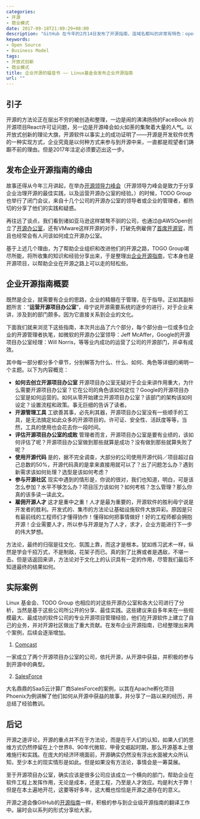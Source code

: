 ```yaml
---
categories:
- 开源
- 商业模式
date: 2017-09-18T21:09:29+08:00
description: "GitHub 在今年的2月14日发布了开源指南，连域名都叫的非常有特色：opensource.guide，开源之道也精心做了翻译，适兕也在开源大会上做了演讲介绍。但是似乎总是缺点什么，还有补充的地方。这不Linux基金会的ToDoGroup，神秘的企业开源组织，集合业内大咖，开发了这个项目。绝对震撼！"
keywords:
- Open Source
- Business Model
tags:
- 开放式创新
- 商业模式
title: 企业开源的福音书 —— Linux基金会发布企业开源指南 
url: ""
---
```


## 引子

开源的方法论正在层出不穷的被创造和整理，一边是闹的沸沸扬扬的FaceBook 的开源项目React许可证问题，另一边是开源峰会如火如荼的集聚着大量的人气。以开放式创新的理论大旗，开源软件以事实上的成功证明了——开源是开发软件优秀的一种实现方式，企业究竟是以何种方式来参与到开源中来，一直都是观望者们踌蹰不前的理由。但是2017年注定必须要迈出这一步。

## 发布企业开源指南的缘由

故事还得从今年三月讲起，在举办[开源领导力峰会](http://events.linuxfoundation.org/events/open-source-leadership-summit)（开源领导力峰会是致力于分享企业治理开源的最佳实践，以及运营开源办公室的经验。）的时候，TODO Group也举行了闭门会议，来自十几个公司的开源办公室的领导者或企业的管理者，都热切的分享了他们的实践和疑惑。

再往远了谈点，我们看到诸如亚马逊这样桀骜不驯的公司，也通过@AWSOpen创立了[开源办公室](http://fortune.com/2016/12/01/amazon-open-source-guru/)，还有VMware这样开源的对手，打破先例雇佣了[首席开源官](https://thenewstack.io/makers-dirk-hohndel-vmware-role-open-source-commercial-software/)，而且也经常会有人问该如何成立开源办公室。

基于上述几个理由，为了帮助企业组织和改进他们的开源之路，TOGO Group竭尽所能，将所收集的知识和经验分享出来，于是整理出[企业开源指南](https://www.linuxfoundation.org/resources/open-source-guides/)，它本身也是开源项目，以帮助企业在开源之路上可以走的轻松些。

## 企业开源指南概要

既然是企业，就需要有企业的思路，企业的精髓在于管理，在于指导。正如其副标题所言：“**运营开源项目办公室**”，毋宁说开源需要系统的逐步的进行，对于企业来讲，涉及到的部门颇多。因为它直接关系到企业的文化。

下面我们就来浏览下这些指南，本次共出品了六个部分，每个部分由一位或多位企业的开源管理者执笔，如微软的开源办公室领导：Jeff McAffer，Google的开源项目办公室经理：Will Norris，等等业内成功的运营了公司的开源部门，并卓有成效。

其中每一部分都分多个章节，分别解答为什么、什么、如何、角色等详细的阐明一个主题。以下为内容概览：

* **如何去创立开源项目办公室** 开源项目办公室无疑对于企业来讲作用重大，为什么需要开源项目办公室？它在公司的角色该如何定位？Google的开源项目办公室是如何运营的。如何从零开始建立开源项目办公室？该部门的架构该如何设定？设置流程和政策。事无巨细的告诉了读者。
* **开源管理工具** 工欲善其事，必先利其器，开源项目办公室没有一些顺手的工具，是无法搞定如此众多的开源项目的。许可证、安全性、活跃度等等，当然，工具的使用也会花去你一段时间。
* **评估开源项目办公室的成败** 管理者而言，开源项目办公室是要有业绩的，该如何评估了呢？开源项目办公室做到那些就算是成功？没有做到那些就算失败了呢？
* **使用开源代码** 是的，据不完全调查，大部分的公司使用开源代码／项目超过自己总数的50%，开源代码真的是拿来直接用就可以了？出了问题怎么办？遇到新需求该如何处理？选型是该如何考虑？
* **参与开源社区** 现实中遇到的情形是，你说的很对，我们也知道，明白，可是该怎么参加？水平不够怎么办？项目压力该如何？如何考核？怎么管理？那么你真的该多读一读此文。
* **雇佣开源人才** 这才是重中之重！人才是最为重要的，开源软件的胜利毋宁说是开发者的胜利。开发式的、集市的方法论让基础设施软件大放异彩。原因是只有最前线的工程师们才懂得协作！懂得如何把事情做好！好的工程师都会拥抱开源！企业需要人才，所以参与开源是为了人才，求才，企业方能进行下一步的伟大梦想。

方法论，最终的归宿是往文化、氛围上靠，而这才是根本。犹如练习武术一样，纵然是学会千招万式，不是制敌，花架子而已。真的到了比赛或者是遇敌，不堪一击。但是话返回来讲，方法论对于文化上的认识具有一定的作用，尽管我们最后不知道最终的结果如何。

## 实际案例

Linux 基金会、TODO Group 也相应的对这些开源办公室和各大公司进行了分析，当然是基于这些公司所公开的分享、最佳实践。这些建议来自多年来在一些规模最大、最成功的软件公司的专业开源项目管理经验，他们在开源软件上建立了自己的业务，并对开源社区做出了重大贡献。在发布企业开源指南，已经整理出来两个案例，后续会逐渐增加。

1. [Comcast](https://github.com/todogroup/guides/blob/master/casestudies/comcast.md)

一家成立了两个开源项目办公室的公司，依托开源，从开源中获益，并积极的参与到开源中的典型。

2. [SalesForce](https://github.com/todogroup/guides/blob/master/casestudies/salesforce.md)

大名鼎鼎的SaaS云计算厂商SalesForce的案例，以其在Apache孵化项目Phoenix为例讲解了他们如何从开源中获益的故事，并分享了一路以来的经历，并总结了经验教训。

## 后记

开源之道评论，开源的重点并不在于方法论，而是在于人们的认知，如果人们的思维方式仍然停留在上个世界8、90年代微软、甲骨文崛起时期，那么开源基本上很难施行和实践。在庞大的经济环境面前，开源确实仍然没有浮出水面被大众所认知，至少本土的现实情形是如此。但是如果没有方法论，事情会是一筹莫展。

至于开源项目办公室，确实应该是很多公司应该成立一个横向的部门，帮助企业在软件工程上发挥作用，无论是成本，还是工程，乃至是人才效应。均是利大于弊！但是在本土遍地开花，这要等好多年，这大概也恰恰是开源之道存在的意义。

开源之道会像GitHub的[开源指南](http://zh_cn.opensource.guide/)一样，积极的参与到企业级开源指南的翻译工作中。届时会以系列的形式分享给大家。
